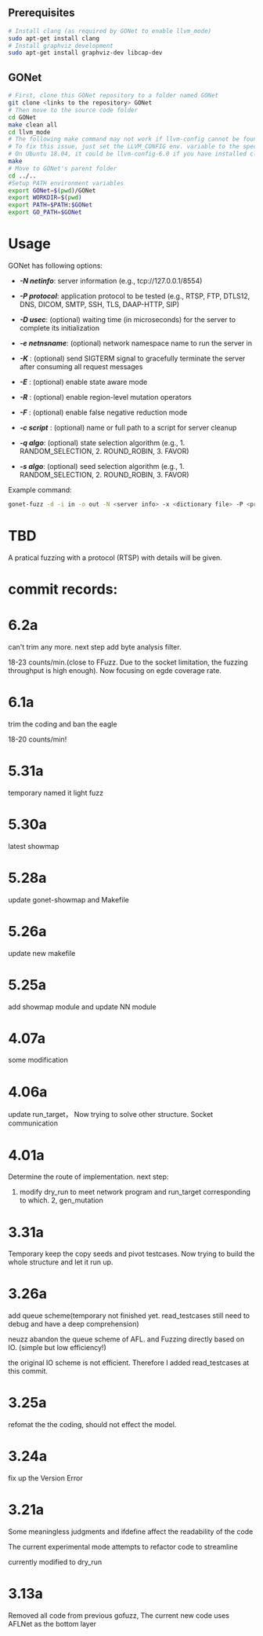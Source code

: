 


## Prerequisites

```bash
# Install clang (as required by GONet to enable llvm_mode)
sudo apt-get install clang
# Install graphviz development
sudo apt-get install graphviz-dev libcap-dev
```

## GONet


```bash
# First, clone this GONet repository to a folder named GONet
git clone <links to the repository> GONet
# Then move to the source code folder
cd GONet
make clean all
cd llvm_mode
# The following make command may not work if llvm-config cannot be found
# To fix this issue, just set the LLVM_CONFIG env. variable to the specific llvm-config version on your machine
# On Ubuntu 18.04, it could be llvm-config-6.0 if you have installed clang using apt-get
make
# Move to GONet's parent folder
cd ../..
#Setup PATH environment variables
export GONet=$(pwd)/GONet
export WORKDIR=$(pwd)
export PATH=$PATH:$GONet
export GO_PATH=$GONet
```

# Usage

GONet has following options:

- ***-N netinfo***: server information (e.g., tcp://127.0.0.1/8554)

- ***-P protocol***: application protocol to be tested (e.g., RTSP, FTP, DTLS12, DNS, DICOM, SMTP, SSH, TLS, DAAP-HTTP, SIP)

- ***-D usec***: (optional) waiting time (in microseconds) for the server to complete its initialization 

- ***-e netnsname***: (optional) network namespace name to run the server in

- ***-K*** : (optional) send SIGTERM signal to gracefully terminate the server after consuming all request messages

- ***-E*** : (optional) enable state aware mode

- ***-R*** : (optional) enable region-level mutation operators

- ***-F*** : (optional) enable false negative reduction mode

- ***-c script*** : (optional) name or full path to a script for server cleanup

- ***-q algo***: (optional) state selection algorithm (e.g., 1. RANDOM_SELECTION, 2. ROUND_ROBIN, 3. FAVOR)

- ***-s algo***: (optional) seed selection algorithm (e.g., 1. RANDOM_SELECTION, 2. ROUND_ROBIN, 3. FAVOR)


Example command: 
```bash
gonet-fuzz -d -i in -o out -N <server info> -x <dictionary file> -P <protocol> -D 10000 -q 3 -s 3 -E -K -R <executable binary and its arguments (e.g., port number)>
```

# TBD
A pratical fuzzing with a protocol (RTSP) with details will be given.


# commit records:

# 6.2a

can't trim any more.
next step add byte analysis filter.

18-23 counts/min.(close to FFuzz. Due to the socket limitation, the fuzzing throughput is high enough).
Now focusing on egde coverage rate.


# 6.1a
trim the coding and ban the eagle

18-20 counts/min!

# 5.31a
temporary named it light fuzz

# 5.30a
latest showmap

# 5.28a
update gonet-showmap and Makefile

# 5.26a
update new makefile

# 5.25a
add showmap module and update NN module

# 4.07a
some modification
# 4.06a
update run_target，
Now trying to solve other structure. Socket communication

# 4.01a
Determine the route of implementation.
next step:
1. modify dry_run to meet network program and run_target corresponding to which.
2, gen_mutation

# 3.31a
Temporary keep the copy seeds and pivot testcases.
Now trying to build the whole structure and let it run up.

# 3.26a
add queue scheme(temporary not finished yet. read_testcases still need to debug and have a deep comprehension)

neuzz abandon the queue scheme of AFL. and Fuzzing directly based on IO. (simple but low efficiency!)

the original IO scheme is not efficient. Therefore I added read_testcases at this commit.

# 3.25a
refomat the the coding, should not effect the model.

# 3.24a
fix up the Version Error


# 3.21a
Some meaningless judgments and ifdefine affect the readability of the code

The current experimental mode attempts to refactor code to streamline

currently modified to dry_run


# 3.13a
Removed all code from previous gofuzz,
The current new code uses AFLNet as the bottom layer
